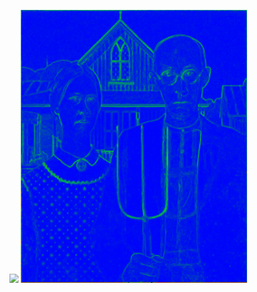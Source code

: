 <p float="left">
  <img src="https://github.com/brekekekex/seam/blob/master/gallery/american_gothic_seam_compressed.gif" width="400" />
  <img src="https://github.com/brekekekex/seam/blob/master/gallery/american_gothic_energy_compressed.gif" width="400" /> 
</p>
